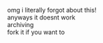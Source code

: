 omg i literally forgot about this!<br>
anyways it doesnt work<br>
archiving<br>
fork it if you want to
